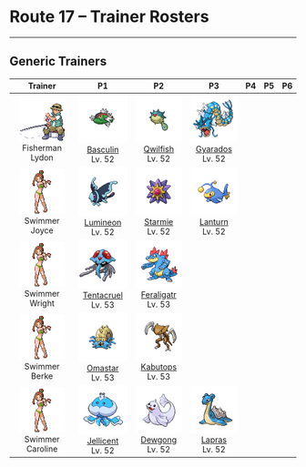 # Route 17 – Trainer Rosters

---

## Generic Trainers</h3>

| Trainer | P1 | P2 | P3 | P4 | P5 | P6 |
|:-------:|:--:|:--:|:--:|:--:|:--:|:--:|
| ![Fisherman Lydon](../../assets/trainers/fisherman.png "Fisherman Lydon")<br>Fisherman Lydon | ![Basculin](../../assets/sprites/basculin-red-striped/front.png)<br>[Basculin](../../pokemon/basculin-red-striped.md/)<br>Lv. 52 | ![Qwilfish](../../assets/sprites/qwilfish/front.png)<br>[Qwilfish](../../pokemon/qwilfish.md/)<br>Lv. 52 | ![Gyarados](../../assets/sprites/gyarados/front.png)<br>[Gyarados](../../pokemon/gyarados.md/)<br>Lv. 52 |
| ![Swimmer Joyce](../../assets/trainers/swimmer.png "Swimmer Joyce")<br>Swimmer Joyce | ![Lumineon](../../assets/sprites/lumineon/front.png)<br>[Lumineon](../../pokemon/lumineon.md/)<br>Lv. 52 | ![Starmie](../../assets/sprites/starmie/front.png)<br>[Starmie](../../pokemon/starmie.md/)<br>Lv. 52 | ![Lanturn](../../assets/sprites/lanturn/front.png)<br>[Lanturn](../../pokemon/lanturn.md/)<br>Lv. 52 |
| ![Swimmer Wright](../../assets/trainers/swimmer.png "Swimmer Wright")<br>Swimmer Wright | ![Tentacruel](../../assets/sprites/tentacruel/front.png)<br>[Tentacruel](../../pokemon/tentacruel.md/)<br>Lv. 53 | ![Feraligatr](../../assets/sprites/feraligatr/front.png)<br>[Feraligatr](../../pokemon/feraligatr.md/)<br>Lv. 53 |
| ![Swimmer Berke](../../assets/trainers/swimmer.png "Swimmer Berke")<br>Swimmer Berke | ![Omastar](../../assets/sprites/omastar/front.png)<br>[Omastar](../../pokemon/omastar.md/)<br>Lv. 53 | ![Kabutops](../../assets/sprites/kabutops/front.png)<br>[Kabutops](../../pokemon/kabutops.md/)<br>Lv. 53 |
| ![Swimmer Caroline](../../assets/trainers/swimmer.png "Swimmer Caroline")<br>Swimmer Caroline | ![Jellicent](../../assets/sprites/jellicent/front.png)<br>[Jellicent](../../pokemon/jellicent.md/)<br>Lv. 52 | ![Dewgong](../../assets/sprites/dewgong/front.png)<br>[Dewgong](../../pokemon/dewgong.md/)<br>Lv. 52 | ![Lapras](../../assets/sprites/lapras/front.png)<br>[Lapras](../../pokemon/lapras.md/)<br>Lv. 52 |

